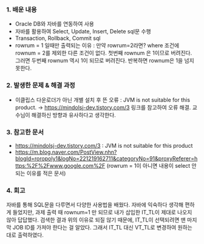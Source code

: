 ### 1. 배운 내용
- Oracle DB와 자바를 연동하여 사용
- 자바를 활용하여 Select, Update, Insert, Delete sql문 수행
- Transaction, Rollback, Commit sql
- rowrum = 1 일때만 출력되는 이유 : 
만약 rowrum=2라면? where 조건에 rownum = 2를 제외한 다른 조건이 없다. 첫번째 rownum 은 1이므로 버려진다. 그러면 두번째 rownum 역시 1이 되므로 버려진다. 반복하면 rownum은 1을 넘지 못한다.

### 2. 발생한 문제 & 해결 과정
+ 이클립스 다운로더가 아닌 개별 설치 후 뜬 오류 : JVM is not suitable for this product. -> https://mindolsj-dev.tistory.com/3 링크를 참고하여 오류 해결.
교수님이 해결하신 방향과 유사하다고 생각한다.

### 3. 참고한 문서
- https://mindolsj-dev.tistory.com/3 : JVM is not suitable for this product
- https://m.blog.naver.com/PostView.nhn?blogId=roropoly1&logNo=221219162711&categoryNo=91&proxyReferer=https:%2F%2Fwww.google.com%2F (rowrum = 1이 아니면 내용이 select 안되는 이유를 적은 문서)

### 4. 회고
자바를 통해 SQL문을 다루면서 다양한 사용법을 배웠다. 자바에 익숙하다 생각해 편하게 들었지만, 과제 출력 때 rownum=1 만 되므로 내가 삽입한 IT_TL이 제대로 나오지 않아 답답했다. 검색한 결과 위의 이유로 되질 않기 때문에,
IT_TL이 선택되려면 맨 마지막 JOB ID를 가져야 한다는 걸 알았다. 그래서 IT_TL 대신 VT_TL로 변경하여 원하는 대로 출력하였다.
